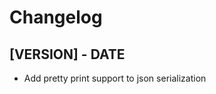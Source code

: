 # Changelog

<!-- Do not change the line immediately below this comment, the build system will replace it with the actual version and date. -->

## [VERSION] - DATE

- Add pretty print support to json serialization
